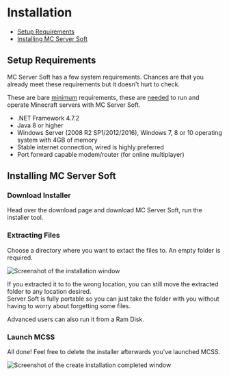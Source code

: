 # Installation

*   [Setup Requirements](#setup-requirements)
*   [Installing MC Server Soft](#installing-mc-server-soft)


<a class="anchor" name="setup-requirements"></a>

## Setup Requirements

MC Server Soft has a few system requirements. Chances are that you already meet these requirements but it doesn't hurt to check.

These are bare <u>minimum</u> requirements, these are <u>needed</u> to run and operate Minecraft servers with MC Server Soft.

*   .NET Framework 4.7.2
*   Java 8 or higher
*   Windows Server (2008 R2 SP1/2012/2016), Windows 7, 8 or 10 operating system with 4GB of memory
*   Stable internet connection, wired is highly preferred
*   Port forward capable modem/router (for online multiplayer)

<a class="anchor" name="installing-mc-server-soft"></a>

## Installing MC Server Soft

### Download Installer

Head over the download page and download MC Server Soft, run the installer tool.

### Extracting Files

Choose a directory where you want to extact the files to. An empty folder is required.

![Screenshot of the installation window](/_assets/images/installation_extract.png)

If you extracted it to to the wrong location, you can still move the extracted folder to any location desired.  
Server Soft is fully portable so you can just take the folder with you without having to worry about forgetting some files.

Advanced users can also run it from a Ram Disk.

### Launch MCSS

All done! Feel free to delete the installer afterwards you've launched MCSS.

![Screenshot of the create installation completed window](/_assets/images/installation_complete.png)